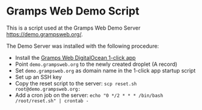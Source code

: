 # Gramps Web Demo Script


This is a script used at the Gramps Web Demo Server https://demo.grampsweb.org/.

The Demo Server was installed with the following procedure:

- Install the [Gramps Web DigitalOcean 1-click app](https://www.grampsweb.org/DigitalOcean/)
- Point `demo.grampsweb.org` to the newly created droplet (A record)
- Set `demo.grampsweb.org` as domain name in the 1-click app startup script
- Set up an SSH key
- Copy the reset script to the server: `scp reset.sh root@demo.grampsweb.org:`
- Add a cron job on the server: `echo "0 */2 * * * /bin/bash /root/reset.sh" | crontab -`